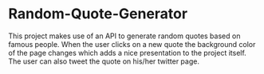 # Random-Quote-Generator

This project makes use of an API to generate random quotes based on famous people. When the user clicks on a new quote the background color of the page changes which adds a nice presentation to the project itself. The user can also tweet the quote on his/her twitter page.
